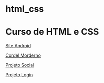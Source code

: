 # html_css
<h1> Curso de HTML e CSS </h1>

<a href="https://andrerochadsr.github.io/projeto-android/" target="_blank">Site Android</a>

<a href="https://andrerochadsr.github.io/projeto-cordel/" target="_blank">Cordel Morderno</a>

<a href="https://andrerochadsr.github.io/projeto-social-b/" target="_blank">Projeto Social</a>

<a href="https://andrerochadsr.github.io/projeto-login/" target="_blank">Projeto Login</a>